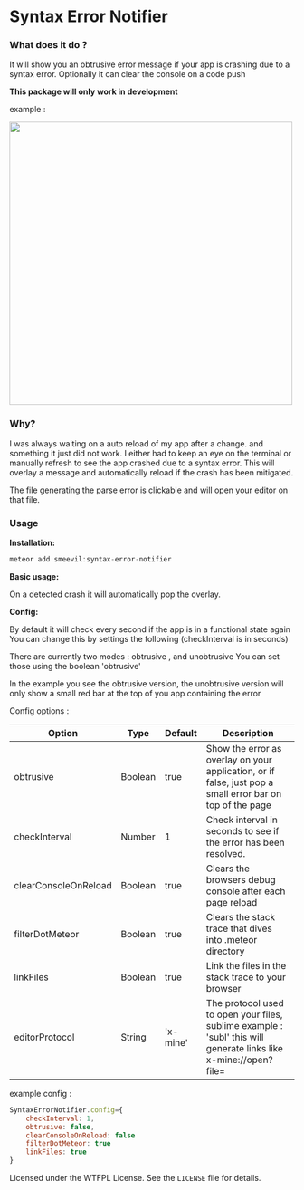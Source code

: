 # Syntax Error Notifier

### What does it do ?



It will show you an obtrusive error message if your app is crashing due to a syntax error.
Optionally it can clear the console on a code push

**This package will only work in development**

example : 

<img src='https://s3.amazonaws.com/f.cl.ly/items/0u3G3l3J3o3F0N2m0L3T/Screen%20Recording%202015-02-17%20at%2008.15%20pm.gif' width=500/>

### Why?

I was always waiting on a auto reload of my app after a change. and something it just did not work. I either had to keep an eye on the terminal or manually refresh to see the app crashed due to a syntax error. This will overlay a message and automatically reload if the crash has been mitigated. 

The file generating the parse error is clickable and will open your editor on that file.


### Usage

**Installation:**

~~~js
meteor add smeevil:syntax-error-notifier
~~~

**Basic usage:**

On a detected crash it will automatically pop the overlay.

**Config:**

By default it will check every second if the app is in a functional state again
You can change this by settings the following (checkInterval is in seconds)

There are currently two modes : obtrusive , and unobtrusive
You can set those using the boolean 'obtrusive'

In the example you see the obtrusive version, the unobtrusive version will only show a small red bar at the top of you app containing the error

Config options :

| Option               | Type    | Default  | Description                                                                                                            |
|----------------------|---------|----------|------------------------------------------------------------------------------------------------------------------------|
| obtrusive            | Boolean | true     | Show the error as overlay on your application, or if false, just pop a small error bar on top of the page              |
| checkInterval        | Number  | 1        | Check interval in seconds to see if the error has been resolved.                                                       |
| clearConsoleOnReload | Boolean | true     | Clears the browsers debug console after each page reload                                                               |
| filterDotMeteor      | Boolean | true     | Clears the stack trace that dives into .meteor directory                                                               |
| linkFiles            | Boolean | true     | Link the files in the stack trace to your browser                                                                      |
| editorProtocol       | String  | 'x-mine' | The protocol used to open your files, sublime example : 'subl' this will generate links like x-mine://open?file=<FILE> |

example config : 
~~~js
SyntaxErrorNotifier.config={
    checkInterval: 1, 
    obtrusive: false, 
    clearConsoleOnReload: false
    filterDotMeteor: true
    linkFiles: true
}
~~~

Licensed under the WTFPL License. See the `LICENSE` file for details.



